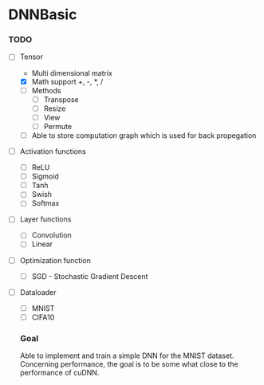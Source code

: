 # DNNBasic

### TODO

- [ ] Tensor
  - Multi dimensional matrix
  - [x] Math support +, -, *, /
  - [ ] Methods
    - [ ] Transpose
    - [ ] Resize
    - [ ] View
    - [ ] Permute
  - [ ] Able to store computation graph which is used for back propegation
- [ ] Activation functions
  - [ ] ReLU
  - [ ] Sigmoid
  - [ ] Tanh
  - [ ] Swish
  - [ ] Softmax
- [ ] Layer functions
  - [ ] Convolution
  - [ ] Linear
- [ ] Optimization function
  - [ ] SGD - Stochastic Gradient Descent
- [ ] Dataloader
  - [ ] MNIST
  - [ ] CIFA10
  
  ### Goal
  
  Able to implement and train a simple DNN for the MNIST dataset. 
  Concerning performance, the goal is to be some what close to the performance of cuDNN.
